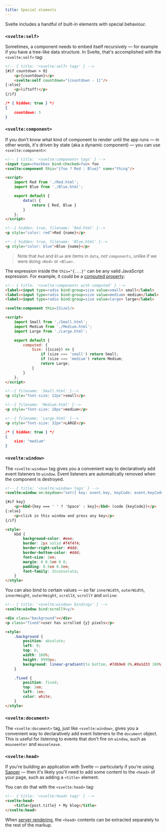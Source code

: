 ```yaml
---
title: Special elements
---
```


Svelte includes a handful of built-in elements with special behaviour.


### `<svelte:self>`

Sometimes, a component needs to embed itself recursively — for example if you have a tree-like data structure. In Svelte, that's accomplished with the `<svelte:self>` tag:

```html
<!-- { title: '<svelte:self> tags' } -->
{#if countdown > 0}
	<p>{countdown}</p>
	<svelte:self countdown="{countdown - 1}"/>
{:else}
	<p>liftoff!</p>
{/if}
```

```json
/* { hidden: true } */
{
	countdown: 5
}
```


### `<svelte:component>`

If you don't know what kind of component to render until the app runs — in other words, it's driven by state (aka a dynamic component) — you can use `<svelte:component>`:

```html
<!-- { title: '<svelte:component> tags' } -->
<input type=checkbox bind:checked=foo> foo
<svelte:component this="{foo ? Red : Blue}" name="thing"/>

<script>
	import Red from './Red.html';
	import Blue from './Blue.html';

	export default {
		data() {
			return { Red, Blue }
		}
	};
</script>
```

```html
<!--{ hidden: true, filename: 'Red.html' }-->
<p style="color: red">Red {name}</p>
```

```html
<!--{ hidden: true, filename: 'Blue.html' }-->
<p style="color: blue">Blue {name}</p>
```

> Note that `Red` and `Blue` are items in `data`, *not* `components`, unlike if we were doing `<Red>` or `<Blue>`.

The expression inside the `this="{...}"` can be any valid JavaScript expression. For example, it could be a [computed property](guide#computed-properties):

```html
<!-- { title: '<svelte:component> with computed' } -->
<label><input type=radio bind:group=size value=small> small</label>
<label><input type=radio bind:group=size value=medium> medium</label>
<label><input type=radio bind:group=size value=large> large</label>

<svelte:component this={Size}/>

<script>
	import Small from './Small.html';
	import Medium from './Medium.html';
	import Large from './Large.html';

	export default {
		computed: {
			Size: ({size}) => {
				if (size === 'small') return Small;
				if (size === 'medium') return Medium;
				return Large;
			}
		}
	};
</script>
```

```html
<!--{ filename: 'Small.html' }-->
<p style="font-size: 12px">small</p>
```

```html
<!--{ filename: 'Medium.html' }-->
<p style="font-size: 18px">medium</p>
```

```html
<!--{ filename: 'Large.html' }-->
<p style="font-size: 32px">LARGE</p>
```

```json
/* { hidden: true } */
{
	size: "medium"
}
```


### `<svelte:window>`

The `<svelte:window>` tag gives you a convenient way to declaratively add event listeners to `window`. Event listeners are automatically removed when the component is destroyed.

```html
<!-- { title: '<svelte:window> tags' } -->
<svelte:window on:keydown="set({ key: event.key, keyCode: event.keyCode })"/>

{#if key}
	<p><kbd>{key === ' ' ? 'Space' : key}</kbd> (code {keyCode})</p>
{:else}
	<p>click in this window and press any key</p>
{/if}

<style>
	kbd {
		background-color: #eee;
		border: 2px solid #f4f4f4;
		border-right-color: #ddd;
		border-bottom-color: #ddd;
		font-size: 2em;
		margin: 0 0.5em 0 0;
		padding: 0.5em 0.8em;
		font-family: Inconsolata;
	}
</style>
```

You can also bind to certain values — so far `innerWidth`, `outerWidth`, `innerHeight`, `outerHeight`, `scrollX`, `scrollY` and `online`:

```html
<!-- { title: '<svelte:window> bindings' } -->
<svelte:window bind:scrollY=y/>

<div class="background"></div>
<p class="fixed">user has scrolled {y} pixels</p>

<style>
	.background {
		position: absolute;
		left: 0;
		top: 0;
		width: 100%;
		height: 9999px;
		background: linear-gradient(to bottom, #7db9e8 0%,#0a1d33 100%);
	}

	.fixed {
		position: fixed;
		top: 1em;
		left: 1em;
		color: white;
	}
</style>
```


### `<svelte:document>`

The `<svelte:document>` tag, just like `<svelte:window>`, gives you a convenient way to declaratively add event listeners to the `document` object. This is useful for listening to events that don't fire on `window`, such as `mouseenter` and `mouseleave`.


### `<svelte:head>`

If you're building an application with Svelte — particularly if you're using [Sapper](https://sapper-legacy.svelte.dev) — then it's likely you'll need to add some content to the `<head>` of your page, such as adding a `<title>` element.

You can do that with the `<svelte:head>` tag:

```html
<!-- { title: '<svelte:head> tags' } -->
<svelte:head>
	<title>{post.title} • My blog</title>
</svelte:head>
```

When [server rendering](guide#server-side-rendering), the `<head>` contents can be extracted separately to the rest of the markup.
